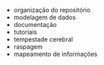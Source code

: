  
 
 - organização do repositório
 - modelagem de dados
 - documentação
 - tutoriais
 - tempestade cerebral
 - raspagem
 - mapeamento de informações

